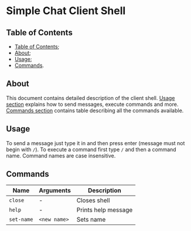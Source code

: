 # Simple Chat Client Shell

## Table of Contents

- [Table of Contents](#table-of-contents);
- [About](#about);
- [Usage](#usage);
- [Commands](#commands).

## About

This document contains detailed description of the client shell.
[Usage section](#usage) explains how to send messages, execute commands and more.
[Commands section](#commands) contains table describing all the commands available.

## Usage

To send a message just type it in and then press enter (message must not begin with `/`).
To execute a command first type `/` and then a command name. Command names are case insensitive.

## Commands

| Name       | Arguments       | Description          |
|------------|-----------------|----------------------|
| `close`    | -               | Closes shell         |
| `help`     | -               | Prints help message  |
| `set-name` | `<new name>`    | Sets name            |
